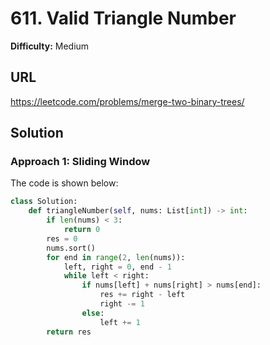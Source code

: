 # 611. Valid Triangle Number

**Difficulty:** Medium

## URL

https://leetcode.com/problems/merge-two-binary-trees/

## Solution

### Approach 1: Sliding Window

The code is shown below:

```python
class Solution:
    def triangleNumber(self, nums: List[int]) -> int:
        if len(nums) < 3:
            return 0
        res = 0
        nums.sort()
        for end in range(2, len(nums)):
            left, right = 0, end - 1
            while left < right:
                if nums[left] + nums[right] > nums[end]:
                    res += right - left
                    right -= 1
                else:
                    left += 1
        return res
```
